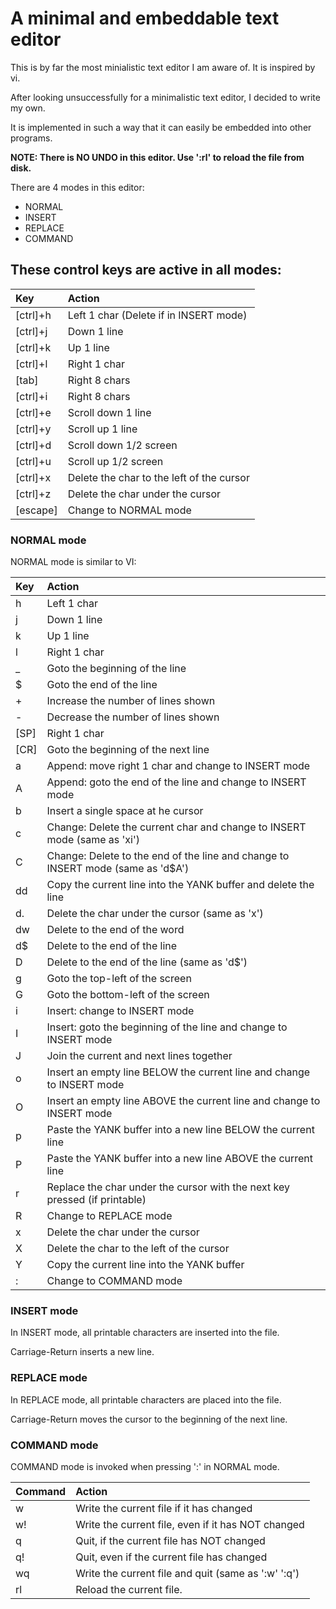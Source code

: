 # A minimal and embeddable text editor

This is by far the most minialistic text editor I am aware of. It is inspired by vi.

After looking unsuccessfully for a minimalistic text editor, I decided to write my own.

It is implemented in such a way that it can easily be embedded into other programs.

**NOTE: There is NO UNDO in this editor. Use ':rl' to reload the file from disk.**

There are 4 modes in this editor:

- NORMAL
- INSERT
- REPLACE
- COMMAND

## These control keys are active in all modes:

| Key      | Action |
| :--      | :-- |
| [ctrl]+h | Left 1 char (Delete if in INSERT mode) |
| [ctrl]+j | Down 1 line |
| [ctrl]+k | Up 1 line |
| [ctrl]+l | Right 1 char |
| [tab]    | Right 8 chars |
| [ctrl]+i | Right 8 chars |
| [ctrl]+e | Scroll down 1 line |
| [ctrl]+y | Scroll up 1 line |
| [ctrl]+d | Scroll down 1/2 screen |
| [ctrl]+u | Scroll up 1/2 screen |
| [ctrl]+x | Delete the char to the left of the cursor |
| [ctrl]+z | Delete the char under the cursor |
| [escape] | Change to NORMAL mode |

### NORMAL mode

NORMAL mode is similar to VI:

| Key  | Action|
| :--  | :-- |
| h    | Left 1 char |
| j    | Down 1 line |
| k    | Up 1 line |
| l    | Right 1 char |
| _    | Goto the beginning of the line |
| $    | Goto the end of the line |
| +    | Increase the number of lines shown |
| -    | Decrease the number of lines shown |
| [SP] | Right 1 char |
| [CR] | Goto the beginning of the next line |
| a    | Append: move right 1 char and change to INSERT mode |
| A    | Append: goto the end of the line and change to INSERT mode |
| b    | Insert a single space at he cursor |
| c    | Change: Delete the current char and change to INSERT mode (same as 'xi') |
| C    | Change: Delete to the end of the line and change to INSERT mode (same as 'd$A') |
| dd   | Copy the current line into the YANK buffer and delete the line |
| d.   | Delete the char under the cursor (same as 'x') |
| dw   | Delete to the end of the word |
| d$   | Delete to the end of the line |
| D    | Delete to the end of the line (same as 'd$') |
| g    | Goto the top-left of the screen |
| G    | Goto the bottom-left of the screen |
| i    | Insert: change to INSERT mode |
| I    | Insert: goto the beginning of the line and change to INSERT mode |
| J    | Join the current and next lines together |
| o    | Insert an empty line BELOW the current line and change to INSERT mode |
| O    | Insert an empty line ABOVE the current line and change to INSERT mode |
| p    | Paste the YANK buffer into a new line BELOW the current line |
| P    | Paste the YANK buffer into a new line ABOVE the current line |
| r    | Replace the char under the cursor with the next key pressed (if printable) |
| R    | Change to REPLACE mode |
| x    | Delete the char under the cursor |
| X    | Delete the char to the left of the cursor |
| Y    | Copy the current line into the YANK buffer |
| :    | Change to COMMAND mode |

### INSERT mode

In INSERT mode, all printable characters are inserted into the file.

Carriage-Return inserts a new line.

### REPLACE mode

In REPLACE mode, all printable characters are placed into the file.

Carriage-Return moves the cursor to the beginning of the next line.

### COMMAND mode

COMMAND mode is invoked when pressing ':' in NORMAL mode.

| Command | Action|
| :--     | :-- |
| w       | Write the current file if it has changed |
| w!      | Write the current file, even if it has NOT changed |
| q       | Quit, if the current file has NOT changed |
| q!      | Quit, even if the current file has changed |
| wq      | Write the current file and quit (same as ':w' ':q') |
| rl      | Reload the current file. |
